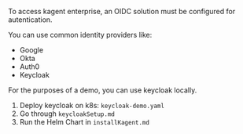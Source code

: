 To access kagent enterprise, an OIDC solution must be configured for autentication.

You can use common identity providers like:
- Google
- Okta
- Auth0
- Keycloak

For the purposes of a demo, you can use keycloak locally.

1. Deploy keycloak on k8s: `keycloak-demo.yaml`
2. Go through `keycloakSetup.md`
3. Run the Helm Chart in `installKagent.md`